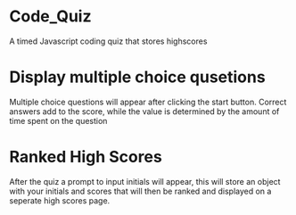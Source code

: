 # Code_Quiz
A timed Javascript coding quiz that stores highscores

# Display multiple choice qusetions
Multiple choice questions will appear after clicking the start button. Correct answers add to the score, while the value is determined by the amount of time spent on the question

# Ranked High Scores
After the quiz a prompt to input initials will appear, this will store an object with your initials and scores that will then be ranked and displayed on a seperate high scores page.
